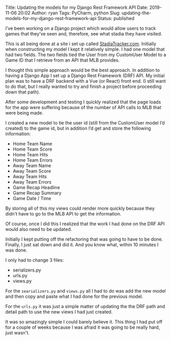 Title: Updating the models for my Django Rest Framework API
Date: 2019-11-06 20:02
Author: ryan
Tags: PyCharm, python
Slug: updating-the-models-for-my-django-rest-framework-api
Status: published

I’ve been working on a Django project which would allow users to track games that they’ve seen and, therefore, see what stadia they have visited.

This is all being done at a site i set up called [StadiaTracker.com](https://www.stadiatracker.com). Initially when constructing my model I kept it relatively simple. I had one model that had two fields. The two fields tied the User from my CustomUser Model to a Game ID that I retrieve from an API that MLB provides.

I thought this simple approach would be the best approach. In addition to having a Django App I set up a Django Rest Framework (DRF) API. My initial plan was to have a DRF backend with a Vue (or React) front end. (I still want to do that, but I really wanted to try and finish a project before proceeding down that path).

After some development and testing I quickly realized that the page loads for the app were suffering because of the number of API calls to MLB that were being made.

I created a new model to tie the user id (still from the CustomUser model I’d created) to the game id, but in addition I’d get and store the following information:

-   Home Team Name
-   Home Team Score
-   Home Team Hits
-   Home Team Errors
-   Away Team Name
-   Away Team Score
-   Away Team Hits
-   Away Team Errors
-   Game Recap Headline
-   Game Recap Summary
-   Game Date / Time

By storing all of this my views could render more quickly because they didn’t have to go to the MLB API to get the information.

Of course, once I did this I realized that the work I had done on the DRF API would also need to be updated.

Initially I kept putting off the refactoring that was going to have to be done. Finally, I just sat down and did it. And you know what, within 10 minutes I was done.

I only had to change 3 files:

-   serializers.py
-   urls.py
-   views.py

For the `searializers.py` and `views.py` all I had to do was add the new model and then copy and paste what I had done for the previous model.

For the `urls.py` it was just a simple matter of updating the the DRF path and detail path to use the new views I had just created.

It was so amazingly simple I could barely believe it. This thing I had put off for a couple of weeks because I was afraid it was going to be really hard, just wasn't.
